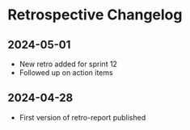 # Retrospective Changelog

## 2024-05-01
- New retro added for sprint 12
- Followed up on action items

## 2024-04-28
- First version of retro-report published
